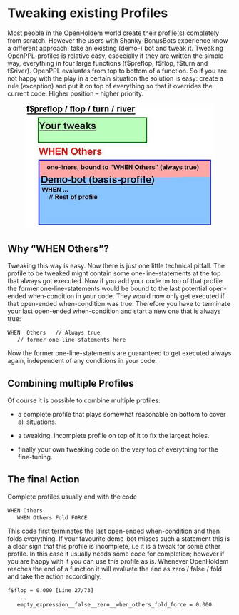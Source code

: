 # Tweaking existing Profiles

Most people in the OpenHoldem world create their profile(s) completely
from scratch. However the users with Shanky-BonusBots experience know a
different approach: take an existing (demo-) bot and tweak it. Tweaking
OpenPPL-profiles is relative easy, especially if they are written the
simple way, everything in four large functions (f\$preflop, f\$flop,
f\$turn and f\$river). OpenPPL evaluates from top to bottom of a
function. So if you are not happy with the play in a certain situation
the solution is easy: create a rule (exception) and put it on top of
everything so that it overrides the current code. Higher position –
higher priority.

<figure>
<img src="images/openppl/tweaking_profiles.JPG" />
</figure>

## Why “WHEN Others”?

Tweaking this way is easy. Now there is just one little technical
pitfall. The profile to be tweaked might contain some
one-line-statements at the top that always got executed. Now if you add
your code on top of that profile the former one-line-statements would be
bound to the last potential open-ended when-condition in your code. They
would now only get executed if that open-ended when-condition was true.
Therefore you have to terminate your last open-ended when-condition and
start a new one that is always true:

    WHEN  Others   // Always true
       // former one-line-statements here

Now the former one-line-statements are guaranteed to get executed always
again, independent of any conditions in your code.

## Combining multiple Profiles

Of course it is possible to combine multiple profiles:

- a complete profile that plays somewhat reasonable on bottom to cover
  all situations.

- a tweaking, incomplete profile on top of it to fix the largest holes.

- finally your own tweaking code on the very top of everything for the
  fine-tuning.

## The final Action

Complete profiles usually end with the code

    WHEN Others
       WHEN Others Fold FORCE

This code first terminates the last open-ended when-condition and then
folds everything. If your favourite demo-bot misses such a statement
this is a clear sign that this profile is incomplete, i.e it is a tweak
for some other profile. In this case it usually needs some code for
completion; however if you are happy with it you can use this profile as
is. Whenever OpenHoldem reaches the end of a function it will evaluate
the end as zero / false / fold and take the action accordingly.

    f$flop = 0.000 [Line 27/73]
       ...
       empty_expression__false__zero__when_others_fold_force = 0.000
